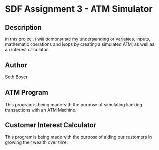 # SDF Assignment 3 - ATM Simulator

## Description

In this project, I will demonstrate my understanding of variables, inputs, mathematic operations and loops
by creating a simulated ATM, as well as an interest calculator.

## Author

Seth Boyer

## ATM Program

This program is being made with the purpose of simulating banking transactions
with an ATM Machine.

## Customer Interest Calculator

This program is being made with the purpose of aiding our customers in growing
their wealth over time.